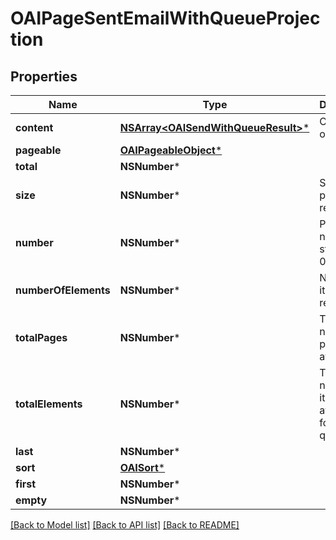 # OAIPageSentEmailWithQueueProjection

## Properties
Name | Type | Description | Notes
------------ | ------------- | ------------- | -------------
**content** | [**NSArray&lt;OAISendWithQueueResult&gt;***](OAISendWithQueueResult) | Collection of items | 
**pageable** | [**OAIPageableObject***](OAIPageableObject) |  | [optional] 
**total** | **NSNumber*** |  | [optional] 
**size** | **NSNumber*** | Size of page requested | 
**number** | **NSNumber*** | Page number starting at 0 | 
**numberOfElements** | **NSNumber*** | Number of items returned | 
**totalPages** | **NSNumber*** | Total number of pages available | 
**totalElements** | **NSNumber*** | Total number of items available for querying | 
**last** | **NSNumber*** |  | [optional] 
**sort** | [**OAISort***](OAISort) |  | [optional] 
**first** | **NSNumber*** |  | [optional] 
**empty** | **NSNumber*** |  | [optional] 

[[Back to Model list]](../README#documentation-for-models) [[Back to API list]](../README#documentation-for-api-endpoints) [[Back to README]](../README)


